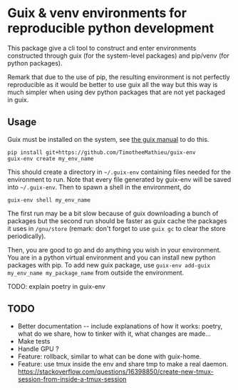 # Guix & venv environments for reproducible python development

This package give a cli tool to construct and enter environments constructed through guix (for the system-level packages) and pip/venv (for python packages). 

Remark that due to the use of pip, the resulting environment is not perfectly reproducible as it would be better to use guix all the way but this way is much simpler when using dev python packages that are not yet packaged in guix.


## Usage
Guix must be installed on the system, see [the guix manual](https://guix.gnu.org/manual/en/html_node/Binary-Installation.html) to do this.

```
pip install git+https://github.com/TimotheeMathieu/guix-env 
guix-env create my_env_name
```

This should create a directory in `~/.guix-env` containing files needed for the environment to run. Note that every file generated by guix-env will be saved into `~/.guix-env`. Then to spawn a shell in the environment, do

```
guix-env shell my_env_name
```

The first run may be a bit slow because of guix downloading a bunch of packages but the second run should be faster as guix cache the packages it uses in `/gnu/store` (remark: don't forget to use `guix gc` to clear the store periodically).

Then, you are good to go and do anything you wish in your environment. You are in a python virtual environment and you can install new python packages with pip. To add new guix package, use `guix-env add-guix my_env_name my_package_name` from outside the environment. 

TODO: explain poetry in guix-env


## TODO

- Better documentation -- include explanations of how it works: poetry, what do we share, how to tinker with it, what changes are made...
- Make tests
- Handle GPU ?
- Feature: rollback, similar to what can be done with guix-home.
- Feature: use tmux inside the env and share tmp to make a real daemon. https://stackoverflow.com/questions/16398850/create-new-tmux-session-from-inside-a-tmux-session
